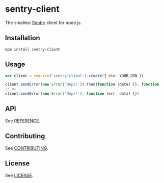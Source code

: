 # sentry-client

The smallest [Sentry](https://getsentry.com/) client for node.js.

## Installation

```
npm install sentry-client
```

## Usage

```js
var client = require('sentry-client').create({ dsn: YOUR_DSN })

client.sendError(new Error('Oops!')).then(function (data) {}, function (err) {})
// or
client.sendError(new Error('Oops!'), function (err, data) {})
```

## API

See [REFERENCE](https://github.com/christophercliff/sentry-client/blob/master/REFERENCE.md).

## Contributing

See [CONTRIBUTING](https://github.com/christophercliff/sentry-client/blob/master/CONTRIBUTING.md).

## License

See [LICENSE](https://github.com/christophercliff/sentry-client/blob/master/LICENSE.md).
